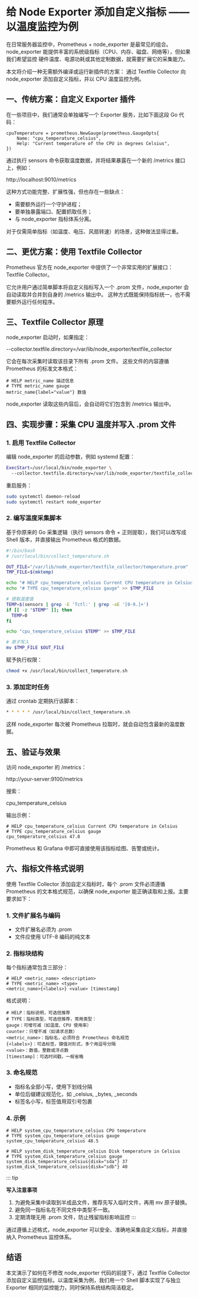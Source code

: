 # 给 Node Exporter 添加自定义指标 —— 以温度监控为例

在日常服务器监控中，Prometheus + node_exporter 是最常见的组合。
node_exporter 能提供丰富的系统级指标（CPU、内存、磁盘、网络等），但如果我们希望监控 硬件温度、电源功耗或其他定制数据，就需要扩展它的采集能力。

本文将介绍一种无需额外编译或运行新插件的方案：
通过 Textfile Collector 向 node_exporter 添加自定义指标，并以 CPU 温度监控为例。


## 一、传统方案：自定义 Exporter 插件

在一些项目中，我们通常会单独编写一个 Exporter 服务，比如下面这段 Go 代码：

```goland
cpuTemperature = prometheus.NewGauge(prometheus.GaugeOpts{
    Name: "cpu_temperature_celsius",
    Help: "Current temperature of the CPU in degrees Celsius",
})
```

通过执行 sensors 命令获取温度数据，并将结果暴露在一个新的 /metrics 接口上，例如：

http://localhost:9010/metrics

这种方式功能完整、扩展性强，但也存在一些缺点：

- 需要额外运行一个守护进程；
- 要单独暴露端口、配置抓取任务；
- 与 node_exporter 指标体系分离。

对于仅需简单指标（如温度、电压、风扇转速）的场景，这种做法显得过重。


## 二、更优方案：使用 Textfile Collector

Prometheus 官方在 node_exporter 中提供了一个非常实用的扩展接口：
Textfile Collector。

它允许用户通过简单脚本将自定义指标写入一个 .prom 文件，node_exporter 会自动读取并合并到自身的 /metrics 输出中。
这种方式既能保持指标统一，也不需要额外运行任何程序。


## 三、Textfile Collector 原理

node_exporter 启动时，如果指定：

--collector.textfile.directory=/var/lib/node_exporter/textfile_collector

它会在每次采集时读取该目录下所有 .prom 文件。
这些文件的内容遵循 Prometheus 的标准文本格式：

```text
# HELP metric_name 描述信息
# TYPE metric_name gauge
metric_name{label="value"} 数值
```

node_exporter 读取这些内容后，会自动将它们包含到 /metrics 输出中。


## 四、实现步骤：采集 CPU 温度并写入 .prom 文件

### 1. 启用 Textfile Collector

编辑 node_exporter 的启动参数，例如 systemd 配置：

```bash
ExecStart=/usr/local/bin/node_exporter \
  --collector.textfile.directory=/var/lib/node_exporter/textfile_collector
```

重启服务：

```bash
sudo systemctl daemon-reload
sudo systemctl restart node_exporter
```

### 2. 编写温度采集脚本

基于你原来的 Go 采集逻辑（执行 sensors 命令 + 正则提取），我们可以改写成 Shell 版本，并直接输出 Prometheus 格式的数据。

```bash
#!/bin/bash
# /usr/local/bin/collect_temperature.sh

OUT_FILE="/var/lib/node_exporter/textfile_collector/temperature.prom"
TMP_FILE=$(mktemp)

echo "# HELP cpu_temperature_celsius Current CPU temperature in Celsius" > $TMP_FILE
echo "# TYPE cpu_temperature_celsius gauge" >> $TMP_FILE

# 提取温度值
TEMP=$(sensors | grep -E 'Tctl:' | grep -oE '[0-9.]+')
if [[ -z "$TEMP" ]]; then
  TEMP=0
fi

echo "cpu_temperature_celsius $TEMP" >> $TMP_FILE

# 原子写入
mv $TMP_FILE $OUT_FILE
```

赋予执行权限：

```bash
chmod +x /usr/local/bin/collect_temperature.sh
```



### 3. 添加定时任务

通过 crontab 定期执行该脚本：

```bash
* * * * * /usr/local/bin/collect_temperature.sh
```

这样 node_exporter 每次被 Prometheus 拉取时，就会自动包含最新的温度数据。


## 五、验证与效果

访问 node_exporter 的 /metrics：

http://your-server:9100/metrics

搜索：

cpu_temperature_celsius

输出示例：

```text
# HELP cpu_temperature_celsius Current CPU temperature in Celsius
# TYPE cpu_temperature_celsius gauge
cpu_temperature_celsius 47.8
```

Prometheus 和 Grafana 中即可直接使用该指标绘图、告警或统计。


## 六、指标文件格式说明

使用 Textfile Collector 添加自定义指标时，每个 .prom 文件必须遵循 Prometheus 的文本格式规范，以确保 node_exporter 能正确读取和上报。主要要求如下：

### 1. 文件扩展名与编码

- 文件扩展名必须为 .prom
- 文件应使用 UTF-8 编码的纯文本

### 2. 指标块结构

每个指标通常包含三部分：

```text
# HELP <metric_name> <description>
# TYPE <metric_name> <type>
<metric_name>{<labels>} <value> [timestamp]
```

格式说明：

```text
# HELP：指标说明，可选但推荐
# TYPE：指标类型，可选但推荐，常用类型：
gauge：可增可减（如温度、CPU 使用率）
counter：只增不减（如请求总数）
<metric_name>：指标名，必须符合 Prometheus 命名规范
{<labels>}：可选标签，键值对形式，多个用逗号分隔
<value>：数值，整数或浮点数
[timestamp]：可选时间戳，一般省略
```

### 3. 命名规范

- 指标名全部小写，使用下划线分隔
- 单位后缀建议规范化，如 _celsius, _bytes, _seconds
- 标签名小写，标签值用双引号包裹

### 4. 示例

```text
# HELP system_cpu_temperature_celsius CPU temperature
# TYPE system_cpu_temperature_celsius gauge
system_cpu_temperature_celsius 48.5

# HELP system_disk_temperature_celsius Disk temperature in Celsius
# TYPE system_disk_temperature_celsius gauge
system_disk_temperature_celsius{disk="sda"} 37
system_disk_temperature_celsius{disk="sdb"} 40
```

::: tip

**写入注意事项**

1. 为避免采集中读取到半成品文件，推荐先写入临时文件，再用 mv 原子替换。
2. 避免同一指标名在不同文件中类型不一致。
3. 定期清理无用 .prom 文件，防止残留指标影响监控
:::

通过遵循上述格式，node_exporter 可以安全、准确地采集自定义指标，并直接纳入 Prometheus 监控体系。


## 结语

本文演示了如何在不修改 node_exporter 代码的前提下，通过 Textfile Collector 添加自定义监控指标。以温度采集为例，我们用一个 Shell 脚本实现了与独立 Exporter 相同的监控能力，同时保持系统结构简洁稳定。